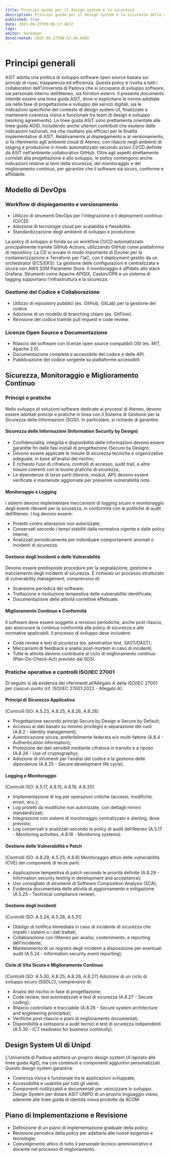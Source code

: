 ```yaml
---
title: Principi guida per il design system e la sicurezza
description: Principi guida per il design system e la sicurezza delle applicazioni rilasciate in Unipd
published: true
date: 2025-06-27T09:06:17.087Z
tags: 
editor: markdown
dateCreated: 2025-06-27T08:57:46.640Z
---
```


# Principi generali

ASIT adotta una politica di sviluppo software open source basata sui principi di riuso, trasparenza ed efficienza. Questa policy è rivolta a tutti i collaboratori dell’Università di Padova che si occupano di sviluppo software, sia personale interno dell’Ateneo, sia fornitori esterni. 
Il presente documento intende essere una linea guida ASIT, dove si esplicitano le norme adottate sia nella fase di progettazione e sviluppo dei servizi digitali, sia le indicazioni specifiche del contesto di design system UI, finalizzate a mantenere coerenza visiva e funzionale tra team di design e sviluppo (working agreements).
Le linee guida ASIT sono prettamente orientate alle linee guida AGID, includendo anche ulteriori contributi che esulano dalle indicazioni nazionali, ma che risultano più efficaci per le finalità implementative di ASIT.
Relativamente al dispiegamento e al versionamento, si fa riferimento agli ambienti cloud di Ateneo, con rilascio negli ambienti di staging e produzione in modo automatizzato secondo azioni CI/CD definite da ASIT nell’ambiente collaborativo GitHub.
Oltre agli aspetti strettamente correlati alla progettazione e allo sviluppo, le policy contengono anche indicazioni relative ai temi della sicurezza, del monitoraggio e del miglioramento continuo, per garantire che il software sia sicuro, conforme e affidabile.

## Modello di DevOps

### Workflow di dispiegamento e versionamento
- Utilizzo di strumenti DevOps per l'integrazione e il deployment continuo (CI/CD).
- Adozione di tecnologie cloud per scalabilità e flessibilità.
- Standardizzazione degli ambienti di sviluppo e produzione.

La policy di sviluppo si fonda su un workflow CI/CD automatizzato principalmente tramite GitHub Actions, utilizzando GitHub come piattaforma di repository. La CD si avvale in modo importante di Docker per la containerizzazione e Terraform per l'IaC, con il deployment gestito da un orchestrator (ECS/EKS). La gestione delle configurazioni è centralizzata e sicura con AWS SSM Parameter Store. Il monitoraggio è affidato allo stack Grafana. Strumenti come Apache APISIX, Casbin/OPA e un sistema di tagging supportano l'infrastruttura e la sicurezza.

### Gestione del Codice e Collaborazione
- Utilizzo di repository pubblici (es. GitHub, GitLab) per la gestione del codice.
- Adozione di un modello di branching chiaro (es. GitFlow).
- Revisione del codice tramite pull request e code review.

### Licenze Open Source e Documentazione
- Rilascio del software con licenze open source compatibili OSI (es. MIT, Apache 2.0).
- Documentazione completa e accessibile del codice e delle API.
- Pubblicazione del codice sorgente su piattaforme accessibili.

## Sicurezza, Monitoraggio e Miglioramento Continuo
### Principi e pratiche
Nello sviluppo di soluzioni software dedicate ai processi di Ateneo, devono essere adottati principi e pratiche in linea con il Sistema di Gestione per la Sicurezza delle Informazioni (SGSI). In particolare, si richiede di garantire:

#### Sicurezza delle Informazioni (Information Security by Design)
* Confidenzialità, integrità e disponibilità delle informazioni devono essere garantite fin dalle fasi iniziali di progettazione (Secure by Design);
* Devono essere applicate le misure di sicurezza tecniche e organizzative adeguate, in base all’analisi del rischio;
* È richiesto l’uso di cifratura, controlli di accesso, audit trail, e altre misure coerenti con le buone pratiche di sicurezza;
* Le dipendenze di terze parti (librerie, moduli, API) devono essere verificate e mantenute aggiornate per prevenire vulnerabilità note.

#### Monitoraggio e Logging
I sistemi devono implementare meccanismi di logging sicuro e monitoraggio degli eventi rilevanti per la sicurezza, in conformità con le politiche di audit dell’Ateneo. I log devono essere:
* Protetti contro alterazioni non autorizzate;
* Conservati secondo i tempi stabiliti dalla normativa vigente e dalle policy interne;
* Analizzati periodicamente per individuare comportamenti anomali o incidenti di sicurezza.

#### Gestione degli Incidenti e delle Vulnerabilità
Devono essere predisposte procedure per la segnalazione, gestione e tracciamento degli incidenti di sicurezza. È richiesto un processo strutturato di vulnerability management, comprensivo di:
* Scansione periodica del software;
* Trattazione e risoluzione tempestiva delle vulnerabilità identificate;
* Documentazione delle attività correttive effettuate.

#### Miglioramento Continuo e Conformità
Il software deve essere soggetto a revisioni periodiche, anche post rilascio, per assicurare la continua conformità alle policy di sicurezza e alle normative applicabili. Il processo di sviluppo deve includere:
* Code review e test di sicurezza (es. penetration test, SAST/DAST);
* Meccanismi di feedback e analisi post-mortem in caso di incidenti;
* Tutte le attività devono contribuire al ciclo di miglioramento continuo (Plan-Do-Check-Act) previsto dal SGSI.

### Pratiche operative e controlli ISO/IEC 27001
Di seguito si dà evidenza dei riferimenti all’Allegato A della ISO/IEC 27001 per ciascun punto (rif. ISO/IEC 27001:2022 - Allegato A).

#### Principi di Sicurezza Applicativa
[Controlli ISO: A.5.23, A.8.25, A.8.26, A.8.28]
* Progettazione secondo principi Secure by Design e Secure by Default;
* Accesso ai dati basato su minimo privilegio e separazione dei ruoli (A.8.2 - Identity management);
* Autenticazione sicura, preferibilmente federata e/o multi-fattore (A.8.4 - Authentication information);
* Protezione dei dati sensibili mediante cifratura in transito e a riposo (A.8.24 - Use of cryptography);
* Adozione di strumenti per l’analisi del codice e la gestione delle dipendenze (A.8.25 - Secure development life cycle).

#### Logging e Monitoraggio
[Controlli ISO: A.5.17, A.8.15, A.8.16, A.8.20]
* Implementazione di log per operazioni critiche (accessi, modifiche, errori, ecc.);
* Log protetti da modifiche non autorizzate, con dettagli minimi standardizzati;
* Integrazione con sistemi di monitoraggio centralizzato e alerting, dove previsto;
* Log conservati e analizzati secondo le policy di audit dell’Ateneo (A.5.17 - Monitoring activities, A.8.16 - Monitoring systems).

#### Gestione delle Vulnerabilità e Patch
[Controlli ISO: A.8.29, A.5.25, A.8.8]
Monitoraggio attivo delle vulnerabilità (CVE) dei componenti di terze parti.
* Applicazione tempestiva di patch secondo le priorità definite (A.8.29 - Information security testing in development and acceptance);
* Uso consigliato di strumenti di Software Composition Analysis (SCA);
* Evidenza documentata delle attività di aggiornamento e mitigazione (A.5.25 - Technical compliance review).

#### Gestione degli Incidenti
[Controlli ISO: A.5.24, A.5.28, A.5.31]
* Obbligo di notifica immediata in caso di incidente di sicurezza che impatti i sistemi o i dati trattati;
* Collaborazione con l’Ateneo per analisi, contenimento, e reporting dell’incidente;
* Mantenimento di un registro degli incidenti a disposizione per eventuali audit (A.5.24 - Information security event reporting);

#### Ciclo di Vita Sicuro e Miglioramento Continuo
[Controlli ISO: A.5.30, A.8.25, A.8.26, A.8.27]
Adozione di un ciclo di sviluppo sicuro (SSDLC), comprensivo di:
* Analisi del rischio in fase di progettazione;
* Code review, test automatizzati e test di sicurezza (A.8.27 - Secure coding);
* Rilascio controllato e tracciabile (A.8.26 - Secure system architecture and engineering principles);
* Verifiche post-rilascio e piani di miglioramento documentati;
* Disponibilità a sottoporsi a audit tecnici e test di sicurezza indipendenti (A.5.30 - ICT readiness for business continuity).

## Design System UI di Unipd
L'Università di Padova adotterà un proprio design system UI ispirato alle linee guida AgID, ma con contenuti e componenti aggiuntivi personalizzati. Questo design system garantirà:
- Coerenza visiva e funzionale tra le applicazioni sviluppate;
- Accessibilità e usabilità per tutti gli utenti;
- Componenti riutilizzabili e documentati per velocizzare lo sviluppo.
Design System per dotare ASIT UNIPD di un proprio linguaggio visivo, aderente alle linee guida di identità visiva prodotte da ACOM

## Piano di Implementazione e Revisione
- Definizione di un piano di implementazione graduale della policy;
- Revisione periodica della policy per adattarla alle nuove esigenze e tecnologie;
- Coinvolgimento attivo di tutto il personale tecnico-amministrativo e docente nel processo di miglioramento.

